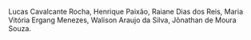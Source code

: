 Lucas Cavalcante Rocha,
Henrique Paixão,
Raiane Dias dos Reis,
Maria Vitória Ergang Menezes,
Walison Araujo da Silva,
Jônathan de Moura Souza.
